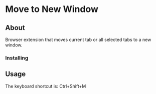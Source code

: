 # Move to New Window

## About

Browser extension that moves current tab or all selected tabs to a new window.

### Installing

## Usage

The keyboard shortcut is: Ctrl+Shift+M
